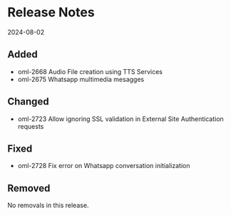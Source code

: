 # Release Notes
2024-08-02

## Added

- oml-2668 Audio File creation using TTS Services
- oml-2675 Whatsapp multimedia mesagges

## Changed

- oml-2723 Allow ignoring SSL validation in External Site Authentication requests

## Fixed

- oml-2728 Fix error on Whatsapp conversation initialization

## Removed

No removals in this release.
